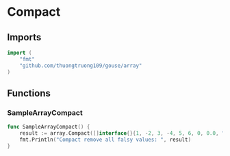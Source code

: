 # Compact

## Imports

```go
import (
	"fmt"
	"github.com/thuongtruong109/gouse/array"
)
```
## Functions


### SampleArrayCompact

```go
func SampleArrayCompact() {
	result := array.Compact([]interface{}{1, -2, 3, -4, 5, 6, 0, 0.0, "", false, nil})
	fmt.Println("Compact remove all falsy values: ", result)
}
```
